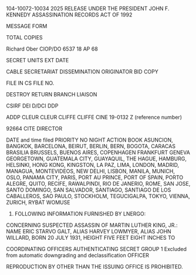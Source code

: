 104-10072-10034 2025 RELEASE UNDER THE PRESIDENT JOHN F. KENNEDY ASSASSINATION RECORDS ACT OF 1992

MESSAGE FORM

TOTAL COPIES

Richard Ober
CIOP/DO
6537
18 AP 68

SECRET
UNITS
EXT
DATE

CABLE SECRETARIAT DISSEMINATION
ORIGINATOR
BID COPY

FILE IN CS FILE NO.

DESTROY
RETURN
BRANCH
LIAISON

CSIRF DEI D/DCI DDP

ADDP CLEUR CLEUR CLIFFE CLIFFE CINE
19-0132 Z
(reference number)

92664
CITE DIRECTOR

DATE and time filed
PRIORITY NO NIGHT ACTION
BOOK
ASUNCION, BANGKOK, BARCELONA, BEIRUT, BERLIN, BERN, BOGOTA, CARACAS
BRASILIA BRUSSELS, BUENOS AIRES, COPENHAGEN
FRANKFURT GENEVA GEORGETOWN, GUATEMALA CITY,
GUAYAQUIL, THE HAGUE, HAMBURG, HELSINKI, HONG KONG,
KINGSTON, LA PAZ, LIMA, LONDON, MADRID, MANAGUA, MONTEVIDEOS,
NEW DELHI, LISBON, MANILA, MUNICH, OSLO, PANAMA CITY, PARIS,
PORT AU PRINCE, PORT OF SPAIN, PORTO ALEGRE, QUITO, RECIFE,
RAWALPINDI, RIO DE JANERIO, ROME, SAN JOSE, SANTO DOMINGO,
SAN SALVADOR, SANTIAGO, SANTIAGO DE LOS CABALLEROS, SAO PAULO,
STOCKHOLM, TEGUCIGALPA, TOKYO, VIENNA, ZURICH,
RYBAT WOMUSE

1. FOLLOWING INFORMATION FURNISHED BY LNERGO:

CONCERNING SUSPECTED ASSASSIN OF MARTIN LUTHER KING, JR.:
NAME ERIC STARVO GALT, ALIAS HARVEY LOWMYER, ALIAS JOHN
WILLARD, BORN 20 JULY 1931, HEIGHT FIVE FEET EIGHT INCHES TO

COORDINATING OFFICERS
AUTHENTICATING
SECRET
GROUP 1
Excluded from automatic
downgrading and
declassification
OFFICER

REPRODUCTION BY OTHER THAN THE ISSUING OFFICE IS PROHIBITED.
